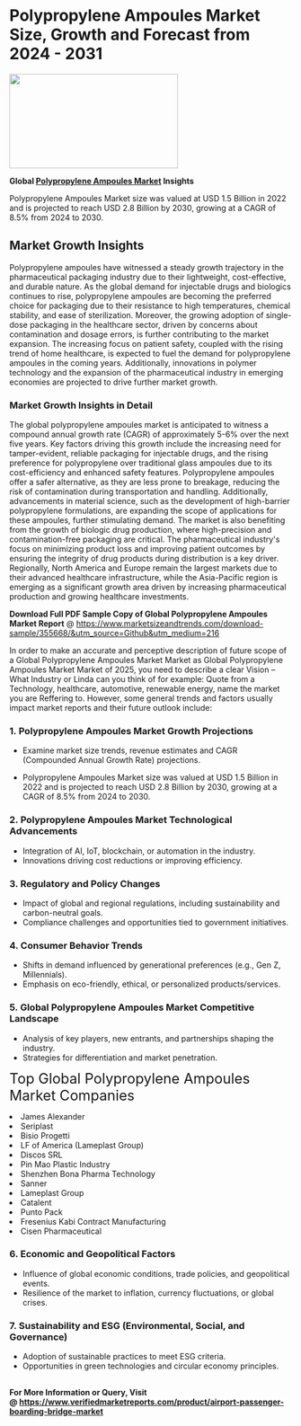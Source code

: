 <H1>Polypropylene Ampoules Market Size, Growth and Forecast from 2024 - 2031</H1><img class="aligncenter size-medium wp-image-584254" src="https://thirdeyenews.in/wp-content/uploads/2024/09/Global-Market-Research-300x168.jpeg" alt="" width="300" height="168" /><p><strong>Global&nbsp;<a href="https://www.marketsizeandtrends.com/download-sample/355668/&amp;utm_source=Github&utm_medium=216">Polypropylene Ampoules Market</a> Insights</strong></p><p>Polypropylene Ampoules Market size was valued at USD 1.5 Billion in 2022 and is projected to reach USD 2.8 Billion by 2030, growing at a CAGR of 8.5% from 2024 to 2030.</p><p><h2>Market Growth Insights</h2> Polypropylene ampoules have witnessed a steady growth trajectory in the pharmaceutical packaging industry due to their lightweight, cost-effective, and durable nature. As the global demand for injectable drugs and biologics continues to rise, polypropylene ampoules are becoming the preferred choice for packaging due to their resistance to high temperatures, chemical stability, and ease of sterilization. Moreover, the growing adoption of single-dose packaging in the healthcare sector, driven by concerns about contamination and dosage errors, is further contributing to the market expansion. The increasing focus on patient safety, coupled with the rising trend of home healthcare, is expected to fuel the demand for polypropylene ampoules in the coming years. Additionally, innovations in polymer technology and the expansion of the pharmaceutical industry in emerging economies are projected to drive further market growth. <h3>Market Growth Insights in Detail</h3> The global polypropylene ampoules market is anticipated to witness a compound annual growth rate (CAGR) of approximately 5-6% over the next five years. Key factors driving this growth include the increasing need for tamper-evident, reliable packaging for injectable drugs, and the rising preference for polypropylene over traditional glass ampoules due to its cost-efficiency and enhanced safety features. Polypropylene ampoules offer a safer alternative, as they are less prone to breakage, reducing the risk of contamination during transportation and handling. Additionally, advancements in material science, such as the development of high-barrier polypropylene formulations, are expanding the scope of applications for these ampoules, further stimulating demand. The market is also benefiting from the growth of biologic drug production, where high-precision and contamination-free packaging are critical. The pharmaceutical industry's focus on minimizing product loss and improving patient outcomes by ensuring the integrity of drug products during distribution is a key driver. Regionally, North America and Europe remain the largest markets due to their advanced healthcare infrastructure, while the Asia-Pacific region is emerging as a significant growth area driven by increasing pharmaceutical production and growing healthcare investments. </p><p><span class=""><strong>Download Full PDF Sample Copy of Global Polypropylene Ampoules Market Report</strong> @ <a href="https://www.marketsizeandtrends.com/download-sample/355668/&amp;utm_source=Github&utm_medium=216" target="_blank">https://www.marketsizeandtrends.com/download-sample/355668/&amp;utm_source=Github&utm_medium=216</a></span></p><p>In order to make an accurate and perceptive description of future scope of a Global&nbsp;Polypropylene Ampoules Market Market as Global&nbsp;Polypropylene Ampoules Market Market of 2025, you need to describe a clear Vision &ndash; What Industry or Linda can you think of for example: Quote from a Technology, healthcare, automotive, renewable energy, name the market you are Reffering to. However, some general trends and factors usually impact market reports and their future outlook include:</p><h3>1.&nbsp;<strong>Polypropylene Ampoules Market Growth Projections</strong></h3><ul><li>Examine market size trends, revenue estimates and CAGR (Compounded Annual Growth Rate) projections.</li><li><p>Polypropylene Ampoules Market size was valued at USD 1.5 Billion in 2022 and is projected to reach USD 2.8 Billion by 2030, growing at a CAGR of 8.5% from 2024 to 2030.</p></li></ul><h3>2.&nbsp;<strong>Polypropylene Ampoules Market Technological Advancements</strong></h3><ul><li>Integration of AI, IoT, blockchain, or automation in the industry.</li><li>Innovations driving cost reductions or improving efficiency.</li></ul><h3>3.&nbsp;<strong>Regulatory and Policy Changes</strong></h3><ul><li>Impact of global and regional regulations, including sustainability and carbon-neutral goals.</li><li>Compliance challenges and opportunities tied to government initiatives.</li></ul><h3>4.&nbsp;<strong>Consumer Behavior Trends</strong></h3><ul><li>Shifts in demand influenced by generational preferences (e.g., Gen Z, Millennials).</li><li>Emphasis on eco-friendly, ethical, or personalized products/services.</li></ul><h3>5.&nbsp;<strong>Global Polypropylene Ampoules Market Competitive Landscape</strong></h3><ul><li>Analysis of key players, new entrants, and partnerships shaping the industry.</li><li>Strategies for differentiation and market penetration.</li></ul><p data-pm-slice="1 1 []"><span style="color: inherit; font-family: inherit; font-size: 25px;">Top Global Polypropylene Ampoules Market Companies</span></p><div class="" data-test-id=""><p><li>James Alexander</li><li> Seriplast</li><li> Bisio Progetti</li><li> LF of America (Lameplast Group)</li><li> Discos SRL</li><li> Pin Mao Plastic Industry</li><li> Shenzhen Bona Pharma Technology</li><li> Sanner</li><li> Lameplast Group</li><li> Catalent</li><li> Punto Pack</li><li> Fresenius Kabi Contract Manufacturing</li><li> Cisen Pharmaceutical</li></p></div><h3>6.&nbsp;<strong>Economic and Geopolitical Factors</strong></h3><ul><li>Influence of global economic conditions, trade policies, and geopolitical events.</li><li>Resilience of the market to inflation, currency fluctuations, or global crises.</li></ul><h3>7.&nbsp;<strong>Sustainability and ESG (Environmental, Social, and Governance)</strong></h3><ul><li>Adoption of sustainable practices to meet ESG criteria.</li><li>Opportunities in green technologies and circular economy principles.</li></ul><h2><strong style="font-size: 14px;">For More Information or Query, Visit @&nbsp;</strong><a style="background-color: #ffffff; font-size: 14px;" href="https://www.marketsizeandtrends.com/report/polypropylene-ampoules-market/" target="_blank">https://www.verifiedmarketreports.com/product/airport-passenger-boarding-bridge-market</a></h2>
